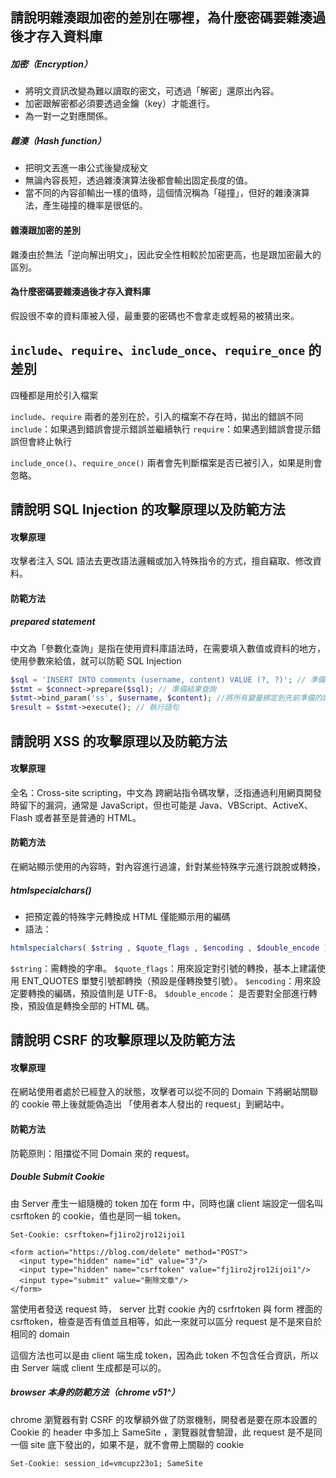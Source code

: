 ## 請說明雜湊跟加密的差別在哪裡，為什麼密碼要雜湊過後才存入資料庫

##### 加密（Encryption）
* 將明文資訊改變為難以讀取的密文，可透過「解密」還原出內容。
* 加密跟解密都必須要透過金鑰（key）才能進行。
* 為一對一之對應關係。

##### 雜湊（Hash function）
* 把明文丟進一串公式後變成秘文
* 無論內容長短，透過雜湊演算法後都會輸出固定長度的值。
* 當不同的內容卻輸出一樣的值時，這個情況稱為「碰撞」，但好的雜湊演算法，產生碰撞的機率是很低的。

#### 雜湊跟加密的差別
雜湊由於無法「逆向解出明文」，因此安全性相較於加密更高，也是跟加密最大的區別。

#### 為什麼密碼要雜湊過後才存入資料庫
假設很不幸的資料庫被入侵，最重要的密碼也不會拿走或輕易的被猜出來。

## `include`、`require`、`include_once`、`require_once` 的差別

四種都是用於引入檔案

`include`、`require` 兩者的差別在於，引入的檔案不存在時，拋出的錯誤不同
`include`：如果遇到錯誤會提示錯誤並繼續執行
`require`：如果遇到錯誤會提示錯誤但會終止執行

`include_once()`、`require_once()` 兩者會先判斷檔案是否已被引入，如果是則會忽略。

## 請說明 SQL Injection 的攻擊原理以及防範方法

#### 攻擊原理
攻擊者注入 SQL 語法去更改語法邏輯或加入特殊指令的方式，擅自竊取、修改資料。

#### 防範方法
##### prepared statement

中文為「參數化查詢」是指在使用資料庫語法時，在需要填入數值或資料的地方，使用參數來給值，就可以防範 SQL Injection

```php
$sql = 'INSERT INTO comments (username, content) VALUE (?, ?)'; // 準備好 SQL 語法，用問號（稱為佔位符或參數）替換查詢中的所有變量
$stmt = $connect->prepare($sql); // 準備結果查詢
$stmt->bind_param('ss', $username, $content); //將所有變量綁定到先前準備的語句
$result = $stmt->execute(); // 執行語句
```

##  請說明 XSS 的攻擊原理以及防範方法

#### 攻擊原理
全名：Cross-site scripting，中文為 跨網站指令碼攻擊，泛指通過利用網頁開發時留下的漏洞，通常是 JavaScript，但也可能是 Java、VBScript、ActiveX、Flash 或者甚至是普通的 HTML。

#### 防範方法
在網站顯示使用的內容時，對內容進行過濾，針對某些特殊字元進行跳脫或轉換，

##### htmlspecialchars()
* 把預定義的特殊字元轉換成 HTML 僅能顯示用的編碼
* 語法：

```php
htmlspecialchars( $string , $quote_flags , $encoding , $double_encode )
```
`$string`：需轉換的字串。
`$quote_flags`：用來設定對引號的轉換，基本上建議使用 ENT_QUOTES 單雙引號都轉換（預設是僅轉換雙引號）。
`$encoding`：用來設定要轉換的編碼，預設值則是 UTF-8。
`$double_encode`： 是否要對全部進行轉換，預設值是轉換全部的 HTML 碼。

## 請說明 CSRF 的攻擊原理以及防範方法

#### 攻擊原理
在網站使用者處於已經登入的狀態，攻擊者可以從不同的 Domain 下將網站關聯的 cookie 帶上後就能偽造出 「使用者本人發出的 request」到網站中。

#### 防範方法
防範原則：阻擋從不同 Domain 來的 request。


##### Double Submit Cookie
由 Server 產生一組隨機的 token 加在 form 中，同時也讓 client 端設定一個名叫 csrftoken 的 cookie，值也是同一組 token。

```
Set-Cookie: csrftoken=fj1iro2jro12ijoi1

<form action="https://blog.com/delete" method="POST">
  <input type="hidden" name="id" value="3"/>
  <input type="hidden" name="csrftoken" value="fj1iro2jro12ijoi1"/>
  <input type="submit" value="刪除文章"/>
</form>
```

當使用者發送 request 時， server 比對 cookie 內的 csrfrtoken 與 form 裡面的 csrftoken，檢查是否有值並且相等，如此一來就可以區分 request 是不是來自於相同的 domain

這個方法也可以是由 client 端生成 token，因為此 token 不包含任合資訊，所以由 Server 端或 client 生成都是可以的。

##### browser 本身的防範方法（chrome v51^）

chrome 瀏覽器有對 CSRF 的攻擊額外做了防禦機制，開發者是要在原本設置的 Cookie 的 header 中多加上 SameSite ，瀏覽器就會驗證，此 request 是不是同一個 site 底下發出的，如果不是，就不會帶上關聯的 cookie

```
Set-Cookie: session_id=vmcupz23o1; SameSite
```

